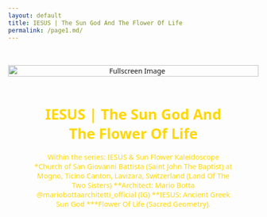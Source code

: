 ```yaml
---
layout: default
title: IESUS | The Sun God And The Flower Of Life
permalink: /page1.md/
---
```

<html lang="en">

<head>
  <meta charset="UTF-8">
  <meta name="viewport" content="width=device-width, initial-scale=1.0">
  <title>IESUS | The Sun God And The Flower Of Life</title>
  <link rel="stylesheet" href="{{ site.baseurl }}/assets/css/style.css" />
  <style>
    html, body {
      height: 100%;
      margin: 0;
      font-family: 'Segoe UI', Tahoma, Geneva, Verdana, sans-serif;
    }
    .center-content {
      display: flex;
      flex-direction: column;
      align-items: center;
      text-align: center;
      min-height: 100vh;
      overflow: hidden; /* Hide overflow to prevent scrolling */
    }
    .fullscreen-container {
      position: relative;
      width: 100%;
      max-height: 70vh;
      overflow: hidden; /* Hide overflow to prevent scrolling */
    }
    .fullscreen-image {
      width: 100%;
      height: auto;
      object-fit: cover;
    }
    .center-text {
      font-size: 1.5vw;
      color: #FFD700;
      max-width: 80%;
      margin: 15px auto;
    }
    .small-image {
      cursor: pointer;
      max-width: 100%;
      height: auto;
      transition: transform 0.5s ease-in-out, opacity 1s ease-in-out, border 0.3s ease-in-out;
      opacity: 0;
      margin-top: 15px;
    }
    .small-image.show {
      opacity: 1;
      border: 3px solid #FFD700;
    }
    .modal {
      display: none;
      position: fixed;
      top: 0;
      left: 0;
      width: 100%;
      height: 100%;
      background-color: transparent;
      justify-content: center;
      align-items: center;
      overflow: hidden; /* Hide overflow to prevent scrolling */
    }
    .modal-content {
      display: flex;
      justify-content: center;
      align-items: center;
      width: 100vw;
      height: 100vh;
      object-fit: cover;
    }
    @media only screen and (max-width: 768px) {
      .center-text {
        font-size: 3vw;
      }
    }
  </style>
</head>

<body>

  <div class="center-content">
    <div id="newText" style="display: block;">
      <img src="{{ site.baseurl }}/assets/images/gallery/second_image.jpg" alt="Description of Small Image" class="small-image" />
    </div>
    <div class="fullscreen-container">
      <img src="{{ site.baseurl }}/assets/images/gallery/second_image.jpg" alt="Fullscreen Image" class="fullscreen-image fade-out" />
    </div>
    <div class="center-text">
      <h1>IESUS | The Sun God And The Flower Of Life</h1>
      <p>Within the series: IESUS & Sun Flower Kaleidoscope
        *Church of San Giovanni Battista (Saint John The Baptist) at Mogno, Ticino Canton, Lavizara, Switzerland (Land Of The Two Sisters)
        **Architect: Mario Botta @mariobottaarchitetti_official (IG)
        **IESUS: Ancient Greek Sun God
        ***Flower Of Life (Sacred Geometry).</p>
    </div>
  </div>

  <div id="myModal" class="modal" onclick="closeModal()">
    <div class="modal-content fullscreen-modal">
      <img src="{{ site.baseurl }}/assets/images/gallery/second_image.jpg" alt="Popup Image" class="modal-image fullscreen-image" />
    </div>
  </div>

  <script>
    function openModal() {
      document.getElementById('myModal').style.display = 'flex';
    }

    function closeModal() {
      document.getElementById('myModal').style.display = 'none';
    }

    document.addEventListener("DOMContentLoaded", function () {
      const secondImage = document.querySelector("#newText .small-image");
      secondImage.addEventListener("click", function () {
        openModal();
      });

      setTimeout(function () {
        secondImage.classList.add('show');
      }, 500); // Increased delay for a smoother effect
    });
  </script>
</body>

</html>
